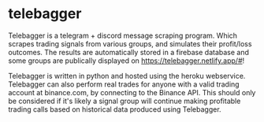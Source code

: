 # telebagger
Telebagger is a telegram + discord message scraping program. Which scrapes trading signals from various groups, and simulates their profit/loss outcomes.
The results are automatically stored in a firebase database and some groups are publically displayed on https://telebagger.netlify.app/#!

Telebagger is written in python and hosted using the heroku webservice.
Telebagger can also perform real trades for anyone with a valid trading account at binance.com, by connecting to the Binance API.
This should only be considered if it's likely a signal group will continue making profitable trading calls based on historical data produced using Telebagger.
